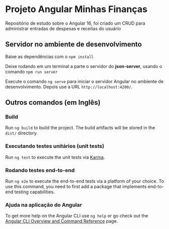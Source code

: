 # Projeto Angular Minhas Finanças

Repositório de estudo sobre o Angular 16, foi criado um CRUD para administrar entradas de despesas e receitas do usuário

<!-- <p align="center">
    <kbd>
        <img src="./.github/preview.PNG"style="border-radius: 5px" alt="Website" width="700">
    </kbd>
</p>

<p align="center">
<span align="center">
    <kbd>
        <img src="./.github/preview-2.PNG"style="border-radius: 5px" alt="Website" width="340">
    </kbd>
</span>
<span align="center">
    <kbd>
        <img src="./.github/preview-3.PNG"style="border-radius: 5px" alt="Website" width="340">
    </kbd>
</span>
</p> -->

## Servidor no ambiente de desenvolvimento

Baixe as dependências com o `npm install`

Deixe rodando em um terminal a parte o servidor do **json-server**, usando o comando `npm run server`

Execute o comando `ng serve` para iniciar o servidor Angular no ambiente de desenvolvimento. Depois use a URL `http://localhost:4200/`.

## Outros comandos (em Inglês)

### Build

Run `ng build` to build the project. The build artifacts will be stored in the `dist/` directory.

### Executando testes unitários (unit tests)

Run `ng test` to execute the unit tests via [Karma](https://karma-runner.github.io).

### Rodando testes end-to-end

Run `ng e2e` to execute the end-to-end tests via a platform of your choice. To use this command, you need to first add a package that implements end-to-end testing capabilities.

### Ajuda na aplicação do Angular

To get more help on the Angular CLI use `ng help` or go check out the [Angular CLI Overview and Command Reference](https://angular.io/cli) page.
